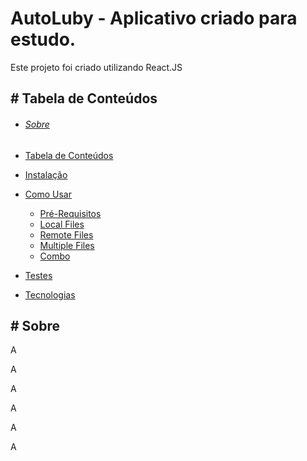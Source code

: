 # AutoLuby - Aplicativo criado para estudo.

Este projeto foi criado utilizando React.JS

## # Tabela de Conteúdos

- ###### [Sobre](#Sobre)

- [Tabela de Conteúdos](#Tabela-de-Conte)

- [Instalação](#instalacao)

- [Como Usar](#como-usar)

  - [Pré-Requisitos](#pre-requisitos)
  - [Local Files](#local-files)
  - [Remote Files](#remote-files)
  - [Multiple Files](#multiple-files)
  - [Combo](#combo)

- [Testes](#testes)

- [Tecnologias](#tecnologias)

## # Sobre

<p>A</p>

<p>A</p>

<p>A</p>

<p>A</p>

<p>A</p>

<p>A</p>



### 
